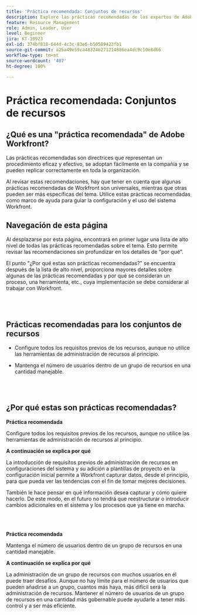 ```yaml
---
title: 'Práctica recomendada: Conjuntos de recursos'
description: Explore las prácticas recomendadas de los expertos de Adobe Workfront sobre la configuración, administración y uso de los conjuntos de recursos de Workfront.
feature: Resource Management
role: Admin, Leader, User
level: Beginner
jira: KT-10923
exl-id: 374bf818-644d-4c3c-83e6-b50589423fb1
source-git-commit: a25a49e59ca483246271214886ea4dc9c10e8d66
workflow-type: tm+mt
source-wordcount: '407'
ht-degree: 100%

---
```


# Práctica recomendada: Conjuntos de recursos

## ¿Qué es una &quot;práctica recomendada&quot; de Adobe Workfront?

Las prácticas recomendadas son directrices que representan un procedimiento eficaz y efectivo, se adoptan fácilmente en la compañía y se pueden replicar correctamente en toda la organización.

Al revisar estas recomendaciones, hay que tener en cuenta que algunas prácticas recomendadas de Workfront son universales, mientras que otras pueden ser más específicas del tema. Utilice estas prácticas recomendadas como marco de ayuda para guiar la configuración y el uso del sistema Workfront.

## Navegación de esta página

Al desplazarse por esta página, encontrará en primer lugar una lista de alto nivel de todas las prácticas recomendadas sobre el tema. Esto permite revisar las recomendaciones sin profundizar en los detalles de &quot;por qué&quot;.

El punto &quot;¿Por qué estas son prácticas recomendadas?&quot; se encuentra después de la lista de alto nivel, proporciona mayores detalles sobre algunas de las prácticas recomendadas y por qué se consideran un proceso, una herramienta, etc., cuya implementación se debe considerar al trabajar con Workfront.

</br>
</br>

## Prácticas recomendadas para los conjuntos de recursos

* Configure todos los requisitos previos de los recursos, aunque no utilice las herramientas de administración de recursos al principio.

* Mantenga el número de usuarios dentro de un grupo de recursos en una cantidad manejable.

</br>
</br>

## ¿Por qué estas son prácticas recomendadas?

**Práctica recomendada**

Configure todos los requisitos previos de los recursos, aunque no utilice las herramientas de administración de recursos al principio.

**A continuación se explica por qué**

La introducción de requisitos previos de administración de recursos en configuraciones del sistema y su adición a plantillas de proyecto en la configuración inicial permite a Workfront capturar datos, desde el principio, para que pueda ver las tendencias con el fin de tomar mejores decisiones.

También le hace pensar en qué información desea capturar y cómo quiere hacerlo. De este modo, en el futuro no tendrá que reestructurar o introducir cambios adicionales en el sistema y los procesos que ya tiene en marcha.

</br>
</br>

**Práctica recomendada**

Mantenga el número de usuarios dentro de un grupo de recursos en una cantidad manejable.

**A continuación se explica por qué**

La administración de un grupo de recursos con muchos usuarios en él puede traer desafíos. Aunque no hay límite para el número de usuarios que pueden añadirse a un grupo, cuantos más haya, más difícil será la administración de recursos. Mantener el número de usuarios de un grupo de recursos en una cantidad más gobernable puede ayudarle a tener más control y a ser más eficiente.

